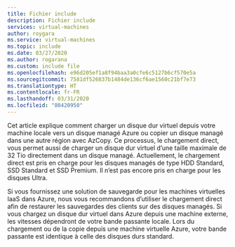 ```yaml
---
title: Fichier include
description: Fichier include
services: virtual-machines
author: roygara
ms.service: virtual-machines
ms.topic: include
ms.date: 03/27/2020
ms.author: rogarana
ms.custom: include file
ms.openlocfilehash: e96d205ef1a8f94baa3a0cfe6c5127b6cf570e5a
ms.sourcegitcommit: 7581df526837b1484de136cf6ae1560c21bf7e73
ms.translationtype: HT
ms.contentlocale: fr-FR
ms.lasthandoff: 03/31/2020
ms.locfileid: "80420950"
---
```

Cet article explique comment charger un disque dur virtuel depuis votre machine locale vers un disque managé Azure ou copier un disque managé dans une autre région avec AzCopy. Ce processus, le chargement direct, vous permet aussi de charger un disque dur virtuel d’une taille maximale de 32 Tio directement dans un disque managé. Actuellement, le chargement direct est pris en charge pour les disques managés de type HDD Standard, SSD Standard et SSD Premium. Il n’est pas encore pris en charge pour les disques Ultra.

Si vous fournissez une solution de sauvegarde pour les machines virtuelles IaaS dans Azure, nous vous recommandons d’utiliser le chargement direct afin de restaurer les sauvegardes des clients sur des disques managés. Si vous chargez un disque dur virtuel dans Azure depuis une machine externe, les vitesses dépendront de votre bande passante locale. Lors du chargement ou de la copie depuis une machine virtuelle Azure, votre bande passante est identique à celle des disques durs standard.